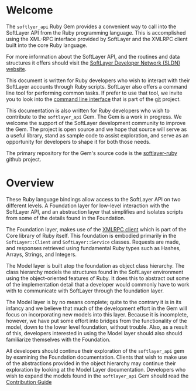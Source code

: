 # Welcome

The `softlyer_api` Ruby Gem provides a convenient way to call into the SoftLayer API from the Ruby programming language. This is accomplished using the XML-RPC interface provided by SoftLayer and the XMLRPC client built into the core Ruby language.

For more information about the SoftLayer API, and the routines and data structures it offers should visit the [SoftLayer Developer Network (SLDN) website](http://sldn.softlayer.com).

This document is written for Ruby developers who wish to interact with their SoftLayer accounts through Ruby scripts. SoftLayer also offers a command line tool for performing common tasks. If prefer to use that tool, we invite you to look into the [command line interface](https://softlayer-python.readthedocs.org/en/latest/cli.html) that is part of the [git](http://github.com/softlayer/softlayer-python) project.

This documentation is also written for Ruby developers who wish to contribute to the `softlayer_api` Gem. The Gem is a work in progress. We welcome the support of the SoftLayer development community to improve the Gem. The project is open source and we hope that source will serve as a useful library, stand as sample code to assist exploration, and serve as an opportunity for developers to shape it for both those needs.

The primary repository for the Gem's source code is the [softlayer-ruby](http://github.com/softlayer/softlayer-ruby) github project.

# Overview

These Ruby language bindings allow access to the SoftLayer API on two different levels. A Foundation layer for low-level interaction with the SoftLayer API, and an abstraction layer that simplifies and isolates scripts from some of the details found in the Foundation.

The Foundation layer, makes use of the [XMLRPC client](http://www.ruby-doc.org/stdlib-2.1.2/libdoc/xmlrpc/rdoc/XMLRPC/Client.html) which is part of the Core library of Ruby itself. This foundation is embodied primarily in the `SoftLayer::Client` and `SoftLayer::Service` classes. Requests are made, and responses retrieved using fundamental Ruby types such as Hashes, Arrays, Strings, and Integers.

The Model layer is built atop the foundation as object class hierarchy. The class hierarchy models the  structures found in the SoftLayer environment using the object-oriented features of Ruby. It does this to abstract out some of the implementation detail that a developer would commonly have to work with to communicate with SoftLayer through the foundation layer.

The Model layer is by no means complete; quite to the contrary it is in its infancy and we believe that much of the development effort in the Gem will focus on incorporating new models into this layer. Because it is incomplete, however, we have put some effort into bridges from the functionality of the model, down to the lower level foundation, without trouble. Also, as a result of this, developers interested in using the Model layer should also should familiarize themselves with the Foundation.

All developers should continue their exploration of the `softlayer_api` gem by examining the Foundation documentation. Clients that wish to make use of the abstractions provided in the object hierarchy may continue their exploration by looking at the Model Layer documentation. Developers who wish to expand the models found in the `softlayer_api` Gem should read the [Contribution Guide](ContributionGuide_md.html)